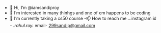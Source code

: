 - 👋 Hi, I’m @iamsandiproy
- 👀 I’m interested in many thinhgs and one of em happens to be coding
- 🌱 I’m currently taking a cs50 course
-📫 How to reach me ...instagram id - _._rahul.roy_._  email- 299sandip@gmail.com
